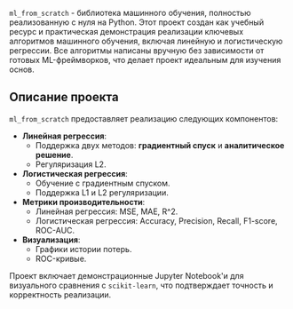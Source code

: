 `ml_from_scratch` - библиотека машинного обучения, полностью реализованную с нуля на Python. Этот проект создан как учебный ресурс и практическая демонстрация реализации ключевых алгоритмов машинного обучения, включая линейную и логистическую регрессии. Все алгоритмы написаны вручную без зависимости от готовых ML-фреймворков, что делает проект идеальным для изучения основ.

## Описание проекта

`ml_from_scratch` предоставляет реализацию следующих компонентов:

- **Линейная регрессия**:
  - Поддержка двух методов: **градиентный спуск** и **аналитическое решение**.
  - Регуляризация L2.
- **Логистическая регрессия**:
  - Обучение с градиентным спуском.
  - Поддержка L1 и L2 регуляризации.
- **Метрики производительности**:
  - Линейная регрессия: MSE, MAE, R^2.
  - Логистическая регрессия: Accuracy, Precision, Recall, F1-score, ROC-AUC.
- **Визуализация**:
  - Графики истории потерь.
  - ROC-кривые.

Проект включает демонстрационные Jupyter Notebook'и для визуального сравнения с `scikit-learn`, что подтверждает точность и корректность реализации.
